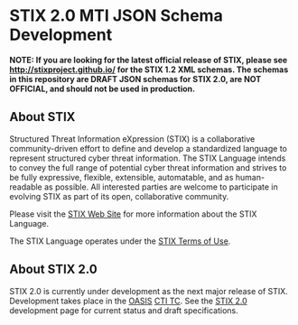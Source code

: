 # STIX 2.0 MTI JSON Schema Development

**NOTE: If you are looking for the latest official release of STIX, please see http://stixproject.github.io/ for the STIX 1.2 XML schemas. The schemas in this repository are DRAFT JSON schemas for STIX 2.0, are NOT OFFICIAL, and should not be used in production.**

## About STIX

Structured Threat Information eXpression (STIX) is a collaborative community-driven effort to define and develop a standardized language to represent structured cyber threat information. The STIX Language intends to convey the full range of potential cyber threat information and strives to be fully expressive, flexible, extensible, automatable, and as human-readable as possible. All interested parties are welcome to participate in evolving STIX as part of its open, collaborative community.

Please visit the [STIX Web Site](http://stixproject.mitre.org) for more information about the STIX Language.

The STIX Language operates under the [STIX Terms of Use](http://stix.mitre.org/about/termsofuse.html).

## About STIX 2.0

STIX 2.0 is currently under development as the next major release of STIX. Development takes place in the [OASIS](https://www.oasis-open.org/) [CTI TC](https://www.oasis-open.org/committees/tc_home.php?wg_abbrev=cti). See the [STIX 2.0](https://stixproject.github.io/stix2.0) development page for current status and draft specifications.
